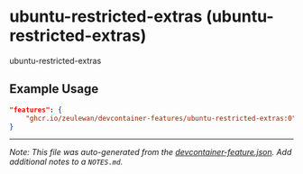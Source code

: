 
# ubuntu-restricted-extras (ubuntu-restricted-extras)

ubuntu-restricted-extras

## Example Usage

```json
"features": {
    "ghcr.io/zeulewan/devcontainer-features/ubuntu-restricted-extras:0": {}
}
```





---

_Note: This file was auto-generated from the [devcontainer-feature.json](https://github.com/zeulewan/devcontainer-features/blob/main/src/ubuntu-restricted-extras/devcontainer-feature.json).  Add additional notes to a `NOTES.md`._
